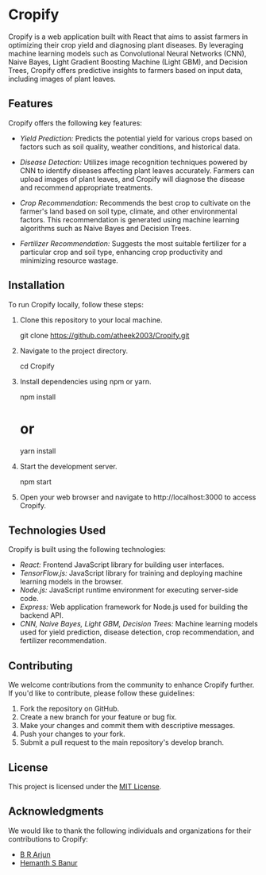 # Cropify

Cropify is a web application built with React that aims to assist farmers in optimizing their crop yield and diagnosing plant diseases. By leveraging machine learning models such as Convolutional Neural Networks (CNN), Naive Bayes, Light Gradient Boosting Machine (Light GBM), and Decision Trees, Cropify offers predictive insights to farmers based on input data, including images of plant leaves.

## Features

Cropify offers the following key features:

- *Yield Prediction:* Predicts the potential yield for various crops based on factors such as soil quality, weather conditions, and historical data.

- *Disease Detection:* Utilizes image recognition techniques powered by CNN to identify diseases affecting plant leaves accurately. Farmers can upload images of plant leaves, and Cropify will diagnose the disease and recommend appropriate treatments.

- *Crop Recommendation:* Recommends the best crop to cultivate on the farmer's land based on soil type, climate, and other environmental factors. This recommendation is generated using machine learning algorithms such as Naive Bayes and Decision Trees.

- *Fertilizer Recommendation:* Suggests the most suitable fertilizer for a particular crop and soil type, enhancing crop productivity and minimizing resource wastage.

## Installation

To run Cropify locally, follow these steps:

1. Clone this repository to your local machine.
   
   git clone https://github.com/atheek2003/Cropify.git
   

2. Navigate to the project directory.
   
   cd Cropify
   

3. Install dependencies using npm or yarn.
   
   npm install
   # or
   yarn install
   

4. Start the development server.
   
   npm start
  
   

5. Open your web browser and navigate to http://localhost:3000 to access Cropify.

## Technologies Used

Cropify is built using the following technologies:

- *React:* Frontend JavaScript library for building user interfaces.
- *TensorFlow.js:* JavaScript library for training and deploying machine learning models in the browser.
- *Node.js:* JavaScript runtime environment for executing server-side code.
- *Express:* Web application framework for Node.js used for building the backend API.
- *CNN, Naive Bayes, Light GBM, Decision Trees:* Machine learning models used for yield prediction, disease detection, crop recommendation, and fertilizer recommendation.

## Contributing

We welcome contributions from the community to enhance Cropify further. If you'd like to contribute, please follow these guidelines:

1. Fork the repository on GitHub.
2. Create a new branch for your feature or bug fix.
3. Make your changes and commit them with descriptive messages.
4. Push your changes to your fork.
5. Submit a pull request to the main repository's develop branch.

## License

This project is licensed under the [MIT License](LICENSE).

## Acknowledgments

We would like to thank the following individuals and organizations for their contributions to Cropify:

- [B R Arjun](https://github.com/BRArjun)
- [Hemanth S Banur](https://github.com/arjuuuuunnnnn)
